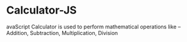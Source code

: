 # Calculator-JS
avaScript Calculator is used to perform mathematical operations like – Addition, Subtraction, Multiplication, Division
